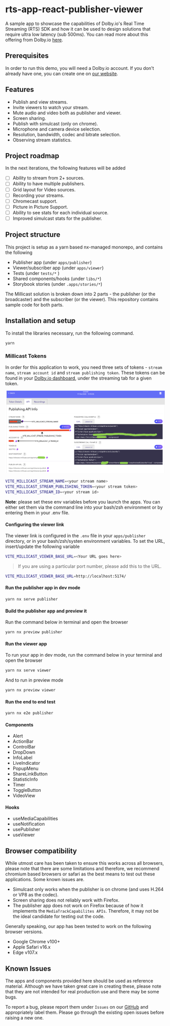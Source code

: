 # rts-app-react-publisher-viewer

A sample app to showcase the capabilities of Dolby.io's Real Time Streaming (RTS) SDK and how it can be used to design solutions that require ultra low latency (sub 500ms). You can read more about this offering from Dolby.io [here](https://dolby.io/products/real-time-streaming/).

## Prerequisites

In order to run this demo, you will need a Dolby.io account. If you don't already have one, you can create one on [our website](https://dashboard.dolby.io).

## Features

- Publish and view streams.
- Invite viewers to watch your stream.
- Mute audio and video both as publisher and viewer.
- Screen sharing.
- Publish with simulcast (only on chrome).
- Microphone and camera device selection.
- Resolution, bandwidth, codec and bitrate selection.
- Observing stream statistics.

## Project roadmap

In the next iterations, the following features will be added

- [ ] Ability to stream from 2+ sources.
- [ ] Ability to have multiple publishers.
- [ ] Grid layout for Video sources.
- [ ] Recording your streams.
- [ ] Chromecast support.
- [ ] Picture in Picture Support.
- [ ] Ability to see stats for each individual source.
- [ ] Improved simulcast stats for the publisher.

## Project structure

This project is setup as a yarn based nx-managed monorepo, and contains the following

- Publisher app (under `apps/publisher`)
- Viewer/subscriber app (under `apps/viewer`)
- Tests (under `tests/*` )
- Shared components/hooks (under `libs/*`)
- Storybook stories (under `.apps/stories/*`)

The Millicast solution is broken down into 2 parts - the publisher (or the broadcaster) and the subscriber (or the viewer). This repository contains sample code for both parts.

## Installation and setup

To install the libraries necessary, run the following command.

```bash
yarn
```

### Millicast Tokens

In order for this application to work, you need three sets of tokens - `stream name`, `stream account id` and `stream publishing token`. These tokens can be found in your [Dolby.io dashboard](https://streaming.dolby.io/#/tokens), under the streaming tab for a given token.

![tokens screenshot](docs/img/tokens.png)

```bash
VITE_MILLICAST_STREAM_NAME=<your stream name>
VITE_MILLICAST_STREAM_PUBLISHING_TOKEN=<your stream token>
VITE_MILLICAST_STREAM_ID=<your stream id>
```

**Note**: please set these env variables before you launch the apps. You can either set them via the command line into your bash/zsh environment or by entering them in your .env file.

#### Configuring the viewer link

The viewer link is configured in the `.env` file in your `apps/publisher` directory, or in your bash/zsh/systen environment variables. To set the URL, insert/update the following variable

```bash
VITE_MILLICAST_VIEWER_BASE_URL=<Your URL goes here>
```

> If you are using a particular port number, please add this to the URL.

```bash
VITE_MILLICAST_VIEWER_BASE_URL=http://localhost:5174/
```

#### Run the publisher app in dev mode

```bash
yarn nx serve publisher
```

#### Build the publisher app and preview it

Run the command below in terminal and open the browser

```bash
yarn nx preview publisher
```

#### Run the viewer app

To run your app in dev mode, run the command below in your terminal and open the browser

```bash
yarn nx serve viewer
```

And to run in preview mode

```bash
yarn nx preview viewer
```

#### Run the end to end test

```bash
yarn nx e2e publisher
```

#### Components

- Alert
- ActionBar
- ControlBar
- DropDown
- InfoLabel
- LiveIndicator
- PopupMenu
- ShareLinkButton
- StatisticInfo
- Timer
- ToggleButton
- VideoView

#### Hooks

- useMediaCapabilities
- useNotification
- usePublisher
- useViewer

## Browser compatibility

While utmost care has been taken to ensure this works across all browsers, please note that there are some limitations and therefore, we recommend chromium based browsers or safari as the best means to test out these applications. Some known issues are.

- Simulcast only works when the publisher is on chrome (and uses H.264 or VP8 as the codec).
- Screen sharing does not reliably work with Firefox.
- The publisher app does not work on Firefox because of how it implements the `MediaTrackCapabilites APIs`. Therefore, it may not be the ideal candidate for testing out the code.

Generally speaking, our app has been tested to work on the following browser versions.

- Google Chrome v100+
- Apple Safari v16.x
- Edge v107.x

## Known Issues

The apps and components provided here should be used as reference material. Although we have taken great care in creating these, please note that they are not intended for real production use and there may be some bugs.

To report a bug, please report them under `Issues` on our [GitHub](https://github.com/dolbyio-samples/stream-demo-react-millicast/issues) and appropriately label them. Please go through the existing open issues before raising a new one.
